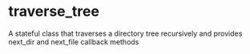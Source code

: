 # traverse_tree
A stateful class that traverses a directory tree recursively and provides next_dir and next_file callback methods
